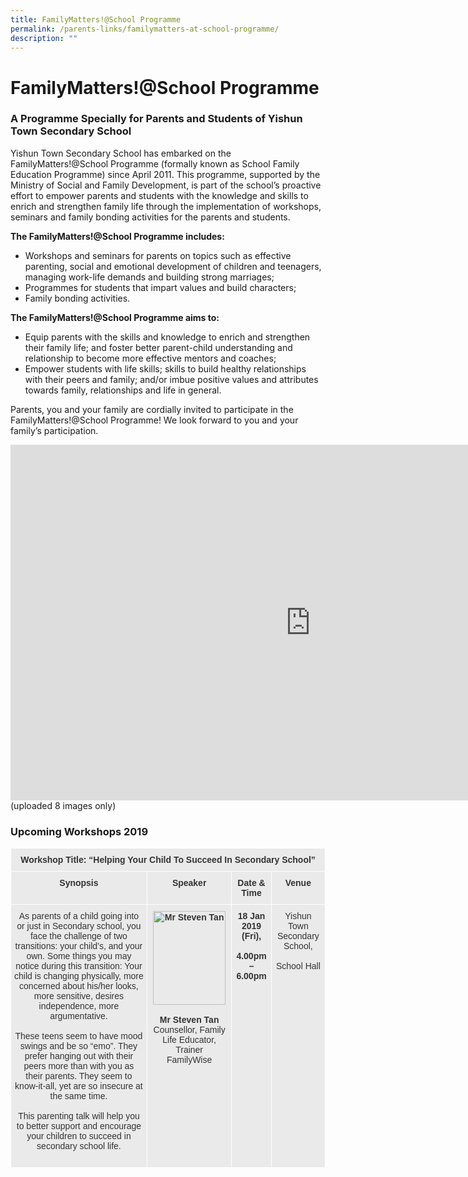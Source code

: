 ```yaml
---
title: FamilyMatters!@School Programme
permalink: /parents-links/familymatters-at-school-programme/
description: ""
---
```

# **FamilyMatters!@School Programme**

### A Programme Specially for Parents and Students of Yishun Town Secondary School

Yishun Town Secondary School has embarked on the FamilyMatters!@School Programme (formally known as School Family Education Programme) since April 2011. This programme, supported by the Ministry of Social and Family Development, is part of the school’s proactive effort to empower parents and students with the knowledge and skills to enrich and strengthen family life through the implementation of workshops, seminars and family bonding activities for the parents and students.&nbsp;
  

**The FamilyMatters!@School Programme includes:**

*   Workshops and seminars for parents on topics such as effective parenting, social and emotional development of children and teenagers, managing work-life demands and building strong marriages;
*   Programmes for students that impart values and build characters;
*   Family bonding activities.

**The FamilyMatters!@School Programme aims to:**

*   Equip parents with the skills and knowledge to enrich and strengthen their family life; and foster better parent-child understanding and relationship to become more effective mentors and coaches;
*   Empower students with life skills; skills to build healthy relationships with their peers and family; and/or imbue positive values and attributes towards family, relationships and life in general.

Parents, you and your family are cordially invited to participate in the FamilyMatters!@School Programme! We look forward to you and your family’s participation.


<iframe allowfullscreen="true" height="569" width="960" frameborder="0" src="https://docs.google.com/presentation/d/e/2PACX-1vSxk5tR08vg18XbQbptwtBKHcHbycwju2mJHQP2AEDm1M2sx9mVCy3NIGnqReoZuuPeaRGLy67V28DE/embed?start=true&amp;loop=false&amp;delayms=5000"></iframe>
(uploaded 8 images only)



### Upcoming Workshops 2019






<table style="border-collapse:collapse;border-spacing:0" class="tg"><thead><tr><th style="background-color:#EAEAEA;border-color:#ffffff;border-style:solid;border-width:1px;color:#333;font-family:Arial, sans-serif;font-size:14px;font-weight:bold;overflow:hidden;padding:10px 5px;text-align:center;vertical-align:top;word-break:normal" colspan="4"><span style="font-weight:bold;color:#333;background-color:#EAEAEA">Workshop Title:  “Helping Your Child To Succeed In Secondary School”</span></th></tr></thead><tbody><tr><td style="background-color:#EAEAEA;border-color:#ffffff;border-style:solid;border-width:1px;color:#333;font-family:Arial, sans-serif;font-size:14px;font-weight:bold;overflow:hidden;padding:10px 5px;text-align:center;vertical-align:top;word-break:normal"><span style="font-weight:bold;color:#333;background-color:#EAEAEA">Synopsis</span><br></td><td style="background-color:#EAEAEA;border-color:#ffffff;border-style:solid;border-width:1px;color:#333;font-family:Arial, sans-serif;font-size:14px;font-weight:bold;overflow:hidden;padding:10px 5px;text-align:center;vertical-align:top;word-break:normal"><span style="font-weight:bold;color:#333;background-color:#EAEAEA">Speaker</span></td><td style="background-color:#EAEAEA;border-color:#ffffff;border-style:solid;border-width:1px;color:#333;font-family:Arial, sans-serif;font-size:14px;font-weight:bold;overflow:hidden;padding:10px 5px;text-align:center;vertical-align:top;word-break:normal"><span style="font-weight:bold;color:#333;background-color:#EAEAEA">Date &amp; Time</span></td><td style="background-color:#EAEAEA;border-color:#ffffff;border-style:solid;border-width:1px;color:#333;font-family:Arial, sans-serif;font-size:14px;font-weight:bold;overflow:hidden;padding:10px 5px;text-align:center;vertical-align:top;word-break:normal"><span style="font-weight:bold;color:#333;background-color:#EAEAEA">Venue</span></td></tr><tr><td style="background-color:#EAEAEA;border-color:#ffffff;border-style:solid;border-width:1px;color:#333;font-family:Arial, sans-serif;font-size:14px;overflow:hidden;padding:10px 5px;text-align:center;vertical-align:top;word-break:normal"><span style="color:#333;background-color:#EAEAEA">As parents of a child going into or just in Secondary school, you face the challenge of two transitions: your child’s, and your own. Some things you may notice during this transition: Your child is changing physically, more concerned about his/her looks, more sensitive, desires independence, more argumentative.</span><br><br><span style="color:#333;background-color:#EAEAEA">These teens seem to have mood swings and be so “emo”. They prefer hanging out with their peers more than with you as their parents. They seem to know-it-all, yet are so insecure at the same time. </span><br><br><span style="color:#333;background-color:#EAEAEA">This parenting talk will help you to better support and encourage your children to succeed in secondary school life. </span><br><br></td><td style="background-color:#EAEAEA;border-color:#ffffff;border-style:solid;border-width:1px;color:#333;font-family:Arial, sans-serif;font-size:14px;font-weight:bold;overflow:hidden;padding:10px 5px;text-align:center;vertical-align:top;word-break:normal"><img src="https://yishuntownsec.moe.edu.sg/qql/slot/u625/A.png" alt="Mr Steven Tan" width="116" height="150"><br><br><span style="font-weight:bold;color:#333;background-color:#EAEAEA">Mr Steven Tan</span><br><span style="font-weight:400;color:#333">Counsellor, Family Life Educator, Trainer</span><br><span style="font-weight:400;color:#333">FamilyWise</span><br></td><td style="background-color:#EAEAEA;border-color:#ffffff;border-style:solid;border-width:1px;color:#333;font-family:Arial, sans-serif;font-size:14px;font-weight:bold;overflow:hidden;padding:10px 5px;text-align:center;vertical-align:top;word-break:normal"><span style="font-weight:bold;color:#333;background-color:#EAEAEA">18 Jan 2019 (Fri),</span><br><br><span style="font-weight:bold;color:#333;background-color:#EAEAEA">4.00pm – 6.00pm</span></td><td style="background-color:#EAEAEA;border-color:#ffffff;border-style:solid;border-width:1px;color:#333;font-family:Arial, sans-serif;font-size:14px;overflow:hidden;padding:10px 5px;text-align:center;vertical-align:top;word-break:normal"><span style="color:#333;background-color:#EAEAEA">Yishun Town Secondary School,</span><br><br><span style="color:#333;background-color:#EAEAEA">School Hall</span></td></tr></tbody></table>